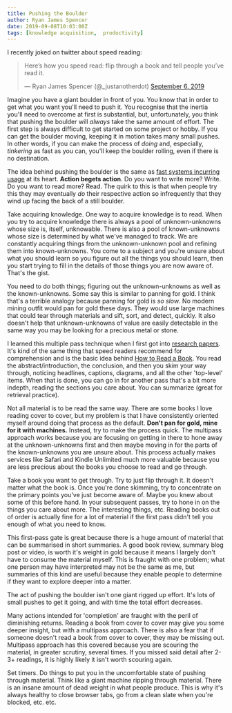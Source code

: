 ```yaml
---
title: Pushing the Boulder
author: Ryan James Spencer
date: 2019-09-08T10:03:00Z
tags: [knowledge acquisition,  productivity]
---
```


I recently joked on twitter about speed reading:

<blockquote class="twitter-tweet"><p lang="en" dir="ltr">Here’s how you speed
read: flip through a book and tell people you’ve read it.</p>&mdash; Ryan James
Spencer (@_justanotherdot) <a
href="https://twitter.com/_justanotherdot/status/1170118831219474433?ref_src=twsrc%5Etfw">September
6, 2019</a></blockquote> <script async
src="https://platform.twitter.com/widgets.js" charset="utf-8"></script>

Imagine you have a giant boulder in front of you. You know that in order to get
what you want you'll need to push it. You recognise that the inertia you'll need
to overcome at first is substantial, but, unfortunately, you think that pushing
the boulder will _always_ take the same amount of effort. The first step is
always difficult to get started on some project or hobby. If you can get the
boulder moving, keeping it in motion takes many small pushes. In other words, if
you can make the process of _doing_ and, especially, _tinkering_ as fast as you
can, you'll keep the boulder rolling, even if there is no destination.

The idea behind pushing the boulder is the same as [fast systems incurring
usage](https://jsomers.net/blog/speed-matters) at its heart. **Action begets
action**. Do you want to write more? Write. Do you want to read more? Read. The
quirk to this is that when people try this they may eventually _do_ their
respective action so infrequently that they wind up facing the back of a still
boulder.

Take acquiring knowledge. One way to acquire knowledge is to read. When you try
to acquire knowledge there is always a pool of unknown-unknowns whose size is,
itself, unknowable. There is also a pool of known-unknowns whose size is
determined by what we've managed to track. We are constantly acquiring things
from the unknown-unknown pool and refining them into known-unknowns. You come to
a subject and you're unsure about what you should learn so you figure out all
the things you should learn, then you start trying to fill in the details of
those things you are now aware of. That's the gist.

You need to do both things; figuring out the unknown-unknowns as well as the
known-unknowns. Some say this is similar to panning for gold. I think that's a
terrible analogy because panning for gold is _so slow_. No modern mining outfit
would pan for gold these days. They would use large machines that could tear
through materials and sift, sort, and detect, quickly. It also doesn't help that
unknown-unknowns of value are easily detectable in the same way you may be
looking for a precious metal or stone.

I learned this multiple pass technique when I first got into [research
papers](https://www.elsevier.com/connect/infographic-how-to-read-a-scientific-paper).
It's kind of the same thing that speed readers recommend for comprehension and
is the basic idea behind [How to Read a
Book](https://www.goodreads.com/book/show/567610.How_to_Read_a_Book). You read
the abstract/introduction, the conclusion, and then you skim your way through,
noticing headlines, captions, diagrams, and all the other 'top-level' items.
When that is done, you can go in for another pass that's a bit more indepth,
reading the sections you care about. You can summarize (great for retrieval
practice).

Not all material is to be read the same way. There are some books I love reading
cover to cover, but my problem is that I have consistently oriented myself
around doing that process as the default. **Don't pan for gold, mine for it with
machines.** Instead, try to make the process quick. The multipass approach works
because you are focusing on getting in there to hone away at the
unknown-unknowns first and then maybe moving in for the parts of the
known-unknowns you are unsure about. This process actually makes services like
Safari and Kindle Unlimited much more valuable because you are less precious
about the books you choose to read and go through.

Take a book you want to get through. Try to just flip through it. It doesn't
matter what the book is. Once you're done skimming, try to concentrate on the
primary points you've just become aware of. Maybe you knew about some of this
before hand. In your subsequent passes, try to hone in on the things you care
about more. The interesting things, etc. Reading books out of order is actually
fine for a lot of material if the first pass didn't tell you enough of what you
need to know.

This first-pass gate is great because there is a huge amount of material that
can be summarised in short summaries. A good book review, summary blog post or
video, is worth it's weight in gold because it means I largely don't have to
consume the material myself. This is fraught with one problem; what one person
may have interpreted may not be the same as me, but summaries of this kind are
useful because they enable people to determine if they want to explore deeper
into a matter.

The act of pushing the boulder isn't one giant rigged up effort. It's lots of
small pushes to get it going, and with time the total effort decreases.

Many actions intended for 'completion' are fraught with the peril of diminishing
returns. Reading a book from cover to cover may give you some deeper insight,
but with a multipass approach. There is also a fear that if someone doesn't read
a book from cover to cover, they may be missing out. Multipass approach has this
covered because you are scouring the material, in greater scrutiny, several
times. If you missed said detail after 2-3+ readings, it is highly likely it
isn't worth scouring again.

Set timers. Do things to put you in the uncomfortable state of pushing through
material. Think like a giant machine ripping through material. There is an
insane amount of dead weight in what people produce. This is why it's always
healthy to close browser tabs, go from a clean slate when you're blocked, etc.
etc.
